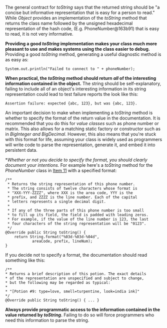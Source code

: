 The general contract for *toString* says that the returned string should be "a concise but informative representation
that is easy for a person to read." While *Object* provides an implementation of the *toString* method that returns the class
name followed by the unsigned hexadecimal representation of the hash code, (E.g. PhoneNumber@163b91) that is easy to read,
it is not very informative.

**Providing a good *toString* implementation makes your class much more pleasant to use and makes systems using the class
easier to debug.** Providing a good *toString* method, generating a useful diagnostic method is as easy as:
```
System.out.println("Failed to connect to " + phoneNumber);
```

**When practical, the *toString* method should return *all* of the interesting information contained in the object.** The
string should be self-explanatory, failing to include all of an object's interesting information in its string representation
could lead to test failure reports the look like this:
```
Assertion failure: expected {abc, 123}, but was {abc, 123}.
```

An important decision to make when implementing a *toString* method is whether to specify the format of the return value
in the documentation. It is recommended that you do this for *value classes* such as phone number or matrix. This also
allows for a matching static factory or constructor such as in *BigInteger and BigDecimal*. However, this also means that
you're stuck with this format for life, assuming your class is widely used as programmers will write code to parse the
representation, generate it, and embed it into persistent data.

**Whether or not you decide to specify the format, you should clearly document your intentions.* For example here's a
*toString* method for the *PhoneNumber* class in [Item 11](./Item-11-Always-override-hashCode-when-you-override-equals.md)
with a specified format:
```
/**
 * Returns the string representation of this phone number.
 * The string consists of twelve characters whose format is
 * "XXX-YYY-ZZZZ", where XXX is the area code, YYY is the
 * prefix, and ZZZZ is the line number. Each of the capital
 * letters represents a single decimal digit.
 *
 * If any of the three parts of this phone number is too small
 * to fill up its field, the field is padded with leading zeros.
 * For example, if the value of the line number is 123, the last
 * four characters of the string representation will be "0123".
 */
@Override public String toString() {
    return String.format("%03d-%03d-%04d",
            areaCode, prefix, lineNum);
}
```

If you decide not to specify a format, the documentation should read something like this:
```
/**
* Returns a brief description of this potion. The exact details
* of the representation are unspecified and subject to change,
* but the following may be regarded as typical:
*
* "[Potion #9: type=love, smell=turpentine, look=india ink]"
*/
@Override public String toString() { ... }
```

**Always provide programmatic access to the information contained in the value returned by *toString*.** Failing to do so
will force programmers who need this information to parse the string.